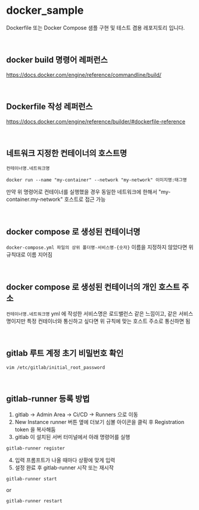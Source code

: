 # docker_sample
Dockerfile 또는 Docker Compose 샘플 구현 및 테스트 겸용 레포지토리 입니다.

<br />

## docker build 명령어 레퍼런스
https://docs.docker.com/engine/reference/commandline/build/

<br />

## Dockerfile 작성 레퍼런스 
https://docs.docker.com/engine/reference/builder/#dockerfile-reference

<br />

## 네트워크 지정한 컨테이너의 호스트명
```컨테이너명.네트워크명```
```
docker run --name "my-container" --network "my-network" 이미지명:태그명
```
만약 위 명령어로 컨테이너를 실행했을 경우 동일한 네트워크에 한해서 "my-container.my-network" 호스트로 접근 가능

<br />

## docker compose 로 생성된 컨테이너명
```docker-compose.yml 파일의 상위 폴더명-서비스명-{숫자}```
이름을 지정하지 않았다면 위 규칙대로 이름 지어짐

<br />

## docker compose 로 생성된 컨테이너의 개인 호스트 주소
```컨테이너명.네트워크명```
yml 에 작성한 서비스명은 로드밸런스 같은 느낌이고, 같은 서비스명이지만 특정 컨테이너와 통신하고 싶다면 위 규칙에 맞는 호스트 주소로 통신하면 됨

<br />

## gitlab 루트 계정 초기 비밀번호 확인
```
vim /etc/gitlab/initial_root_password
```

<br />

## gitlab-runner 등록 방법
1. gitlab -> Admin Area -> Ci/CD -> Runners 으로 이동
2. New Instance runner 버튼 옆에 더보기 심볼 아이콘을 클릭 후 Registration token 을 복사해둠
3. gitlab 이 설치된 서버 터미널에서 아래 명령어를 실행
```
gitlab-runner register
```
4. 입력 프롬프트가 나올 때마다 상황에 맞게 입력
5. 설정 완료 후 gitlab-runner 시작 또는 재시작
```
gitlab-runner start
```
or
```
gitlab-runner restart
```
